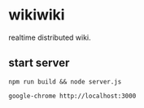 # wikiwiki

realtime distributed wiki.

## start server

```
npm run build && node server.js

google-chrome http://localhost:3000

```



